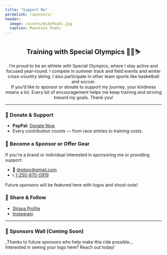 ```yaml
---
title: "Support Me"
permalink: /sponsors/
header:
  image: /assets/WidePeaks.jpg
  caption: Mountain Peaks
---
```

<div style="text-align: center; margin-top: 1rem;">
  <h2>Training with Special Olympics 🏃‍♂️⛷️</h2>
  <p>
    I’m proud to be an athlete with Special Olympics, where I stay active and focused year-round. I compete in summer track and field events and winter cross-country skiing. I also participate in other team sports like basketball and soccer.  
    <br>
    If you’d like to sponsor or donate to support my journey, your kindness means a lot. Every bit of encouragement helps me keep training and striving toward my goals. Thank you!
  </p>
</div>

<hr />

<h3>💸 Donate & Support</h3>
<ul>
  <li><strong>PayPal:</strong> <a href="https://www.paypal.com/paypalme/YourLinkHere" target="_blank">Donate Now</a></li>
  <li>Every contribution counts — from race entries to training costs.</li>
</ul>

<h3>🎁 Become a Sponsor or Offer Gear</h3>
<p>If you're a brand or individual interested in sponsoring me or providing support:</p>
<ul>
  <li>📧 <a href="mailto:drobpc@gmail.com">drobpc@gmail.com</a></li>
  <li>📞 <a href="tel:+12508700919">1-250-870-0919</a></li>
</ul>
<p>Future sponsors will be featured here with logos and shout-outs!</p>

<h3>📢 Share & Follow</h3>
<ul>
  <li><a href="https://www.strava.com/athletes/danielrozek" target="_blank">Strava Profile</a></li>
  <li><a href="https://www.instagram.com/captain_garneto/" target="_blank">Instagram</a></li>
</ul>

<hr />

<h3>🥇 Sponsors Wall (Coming Soon)</h3>
<p>_Thanks to future sponsors who help make this ride possible._<br>
Interested in seeing your logo here? Reach out today!</p>

